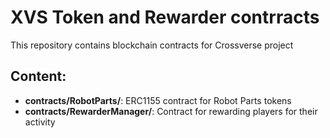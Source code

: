 # XVS Token and Rewarder contrracts
This repository contains blockchain contracts for Crossverse project

## Content:
- **contracts/RobotParts/**: ERC1155 contract for Robot Parts tokens
- **contracts/RewarderManager/**: Contract for rewarding players for their activity
